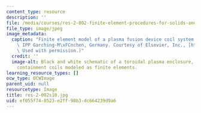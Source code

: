 ```yaml
---
content_type: resource
description: ''
file: /media/courses/res-2-002-finite-element-procedures-for-solids-and-structures-spring-2010/ef055f740523e2ff98b3dc664239d9a6_res-2-002s10.jpg
file_type: image/jpeg
image_metadata:
  caption: "Finite element model of a plasma fusion device coil system. (Image by\
    \ IPP Garching-M\xFCnchen, Germany. Courtesy of Elsevier, Inc., [http://www.sciencedirect.com](http://www.sciencedirect.com).\
    \ Used with permission.)"
  credit: ''
  image-alt: Black and white schematic of a toroidal plasma enclosure, with field
    containment coils modeled as finite elements.
learning_resource_types: []
ocw_type: OCWImage
parent_uid: null
resourcetype: Image
title: res-2-002s10.jpg
uid: ef055f74-0523-e2ff-98b3-dc664239d9a6
---
```

